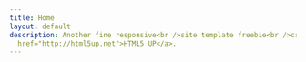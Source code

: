 ```yaml
---
title: Home
layout: default
description: Another fine responsive<br />site template freebie<br />crafted by <a
  href="http://html5up.net">HTML5 UP</a>.
---
```


